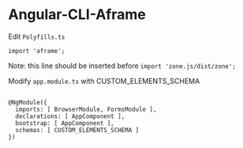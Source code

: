 # Angular-CLI-Aframe

Edit ```Polyfills.ts``` 

```import 'aframe';```

Note: this line should be inserted before ```import 'zone.js/dist/zone';```



Modify ```app.module.ts``` with CUSTOM_ELEMENTS_SCHEMA

```import { NgModule, CUSTOM_ELEMENTS_SCHEMA } from '@angular/core';

@NgModule({
  imports: [ BrowserModule, FormsModule ],
  declarations: [ AppComponent ],
  bootstrap: [ AppComponent ],
  schemas: [ CUSTOM_ELEMENTS_SCHEMA ]
})

```
